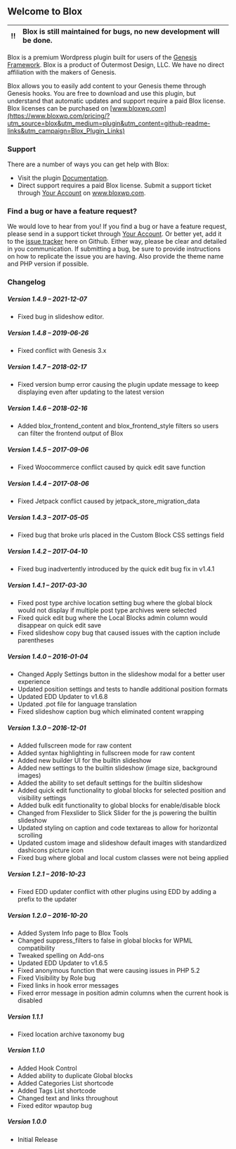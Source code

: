 ## Welcome to Blox

:bangbang: | Blox is still maintained for bugs, no new development will be done.
:---: | :---

Blox is a premium Wordpress plugin built for users of the [Genesis Framework](http://www.studiopress.com). Blox is a product of Outermost Design, LLC. We have no direct affiliation with the makers of Genesis.

Blox allows you to easily add content to your Genesis theme through Genesis hooks. You are free to download and use this plugin, but understand that automatic updates and support require a paid Blox license. Blox licenses can be purchased on [www.bloxwp.com](https://www.bloxwp.com/pricing/?utm_source=blox&utm_medium=plugin&utm_content=github-readme-links&utm_campaign=Blox_Plugin_Links)

### Support

There are a number of ways you can get help with Blox:

* Visit the plugin [Documentation](https://www.bloxwp.com/documentation/?utm_source=blox&utm_medium=plugin&utm_content=github-readme-links&utm_campaign=Blox_Plugin_Links).
* Direct support requires a paid Blox license. Submit a support ticket through [Your Account](https://www.bloxwp.com/your-account/?utm_source=blox&utm_medium=plugin&utm_content=github-readme-links&utm_campaign=Blox_Plugin_Links) on www.bloxwp.com.

### Find a bug or have a feature request?

We would love to hear from you! If you find a bug or have a feature request, please send in a support ticket through [Your Account](https://www.bloxwp.com/your-account/?utm_source=blox&utm_medium=plugin&utm_content=github-readme-links&utm_campaign=Blox_Addon_Links). Or better yet, add it to the [issue tracker](https://github.com/ndiego/blox/issues) here on Github. Either way, please be clear and detailed in you communication. If submitting a bug, be sure to provide instructions on how to replicate the issue you are having. Also provide the theme name and PHP version if possible.

### Changelog

##### Version 1.4.9 – 2021-12-07
* Fixed bug in slideshow editor.

##### Version 1.4.8 – 2019-06-26
* Fixed conflict with Genesis 3.x

##### Version 1.4.7 – 2018-02-17
* Fixed version bump error causing the plugin update message to keep displaying even after updating to the latest version

##### Version 1.4.6 – 2018-02-16
* Added blox_frontend_content and blox_frontend_style filters so users can filter the frontend output of Blox

##### Version 1.4.5 – 2017-09-06
* Fixed Woocommerce conflict caused by quick edit save function

##### Version 1.4.4 – 2017-08-06
* Fixed Jetpack conflict caused by jetpack_store_migration_data

##### Version 1.4.3 – 2017-05-05
* Fixed bug that broke urls placed in the Custom Block CSS settings field

##### Version 1.4.2 – 2017-04-10
* Fixed bug inadvertently introduced by the quick edit bug fix in v1.4.1

##### Version 1.4.1 – 2017-03-30
* Fixed post type archive location setting bug where the global block would not display if multiple post type archives were selected
* Fixed quick edit bug where the Local Blocks admin column would disappear on quick edit save
* Fixed slideshow copy bug that caused issues with the caption include parentheses

##### Version 1.4.0 – 2016-01-04
* Changed Apply Settings button in the slideshow modal for a better user experience
* Updated position settings and tests to handle additional position formats
* Updated EDD Updater to v1.6.8
* Updated .pot file for language translation
* Fixed slideshow caption bug which eliminated content wrapping

##### Version 1.3.0 – 2016-12-01
* Added fullscreen mode for raw content
* Added syntax highlighting in fullscreen mode for raw content
* Added new builder UI for the builtin slideshow
* Added new settings to the builtin slideshow (image size, background images)
* Added the ability to set default settings for the builtin slideshow
* Added quick edit functionality to global blocks for selected position and visibility settings
* Added bulk edit functionality to global blocks for enable/disable block
* Changed from Flexslider to Slick Slider for the js powering the builtin slideshow
* Updated styling on caption and code textareas to allow for horizontal scrolling
* Updated custom image and slideshow default images with standardized dashicons picture icon
* Fixed bug where global and local custom classes were not being applied

##### Version 1.2.1 – 2016-10-23
* Fixed EDD updater conflict with other plugins using EDD by adding a prefix to the updater

##### Version 1.2.0 – 2016-10-20
* Added System Info page to Blox Tools
* Changed suppress_filters to false in global blocks for WPML compatibility
* Tweaked spelling on Add-ons
* Updated EDD Updater to v1.6.5
* Fixed anonymous function that were causing issues in PHP 5.2
* Fixed Visibility by Role bug
* Fixed links in hook error messages
* Fixed error message in position admin columns when the current hook is disabled

##### Version 1.1.1
* Fixed location archive taxonomy bug

##### Version 1.1.0
* Added Hook Control
* Added ability to duplicate Global blocks
* Added Categories List shortcode
* Added Tags List shortcode
* Changed text and links throughout
* Fixed editor wpautop bug

##### Version 1.0.0
* Initial Release
